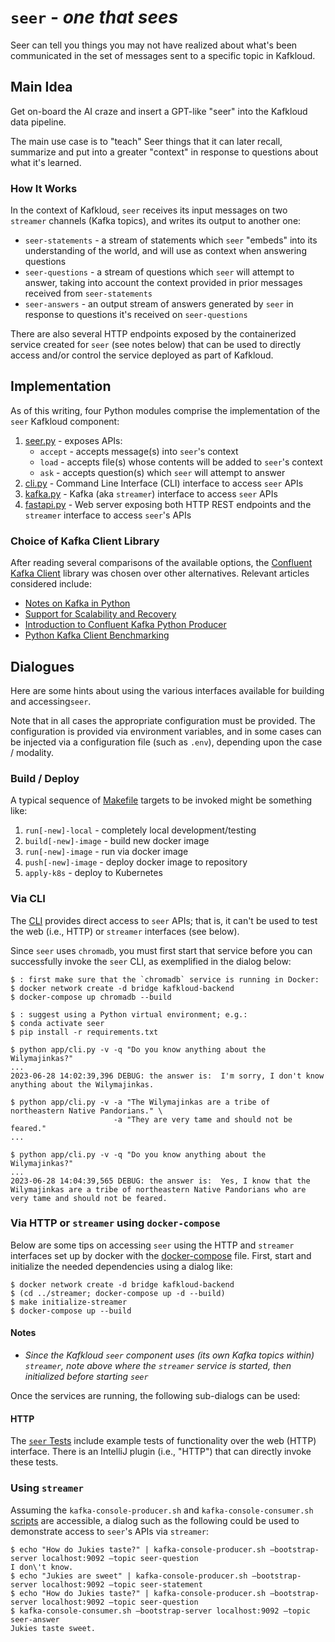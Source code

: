 # `seer` - _one that sees_

Seer can tell you things you may not have realized about what's been
communicated in the set of messages sent to a specific topic in Kafkloud.

## Main Idea

Get on-board the AI craze and insert a GPT-like "seer" into the Kafkloud
data pipeline.

The main use case is to "teach" Seer things that it can later recall,
summarize and put into a greater "context" in response to questions
about what it's learned.

### How It Works

In the context of Kafkloud, `seer` receives its input messages on two `streamer`
channels (Kafka topics), and writes its output to another one:

- `seer-statements` - a stream of statements which `seer` "embeds" into its
  understanding of the world, and will use as context when answering questions 
- `seer-questions` - a stream of questions which `seer` will attempt to answer,
  taking into account the context provided in prior messages received
  from `seer-statements`
- `seer-answers` - an output stream of answers generated by `seer` in response
  to questions it's received on `seer-questions`

There are also several HTTP endpoints exposed by the containerized service
created for `seer` (see notes below) that can be used to directly access
and/or control the service deployed as part of Kafkloud.

## Implementation

As of this writing, four Python modules comprise the implementation of the `seer`
Kafkloud component:

1. [seer.py](app/seer.py) - exposes APIs:
   - `accept` - accepts message(s) into `seer`'s context
   - `load` - accepts file(s) whose contents will be added to `seer`'s context
   - `ask` - accepts question(s) which `seer` will attempt to answer
2. [cli.py](app/cli.py) - Command Line Interface (CLI) interface to access `seer` APIs
3. [kafka.py](app/kafka.py) - Kafka (aka `streamer`) interface to access `seer` APIs 
4. [fastapi.py](app/fastapi.py) - Web server exposing both HTTP REST endpoints 
   and the `streamer` interface to access `seer`'s APIs

### Choice of Kafka Client Library
After reading several comparisons of the available options, the
[Confluent Kafka Client](https://docs.confluent.io/platform/current/clients/confluent-kafka-python/html/index.html#kafka-clients)
library was chosen over other alternatives.  Relevant articles considered include:
- [Notes on Kafka in Python](https://matthewrocklin.com/blog/work/2017/10/10/kafka-python)
- [Support for Scalability and Recovery](https://stackoverflow.com/questions/73049329/python-kafka-consumer-library-that-supports-scalability-and-recoverability)
- [Introduction to Confluent Kafka Python Producer](https://www.geeksforgeeks.org/introduction-to-confluent-kafka-python-producer/)
- [Python Kafka Client Benchmarking](http://activisiongamescience.github.io/2016/06/15/Kafka-Client-Benchmarking/)

## Dialogues

Here are some hints about using the various interfaces available for building and
accessing`seer`.

Note that in all cases the appropriate configuration must be provided.  The configuration
is provided via environment variables, and in some cases can be injected via a configuration
file (such as `.env`), depending upon the case / modality.

### Build / Deploy

A typical sequence of [Makefile](./Makefile) targets to be invoked might be
something like:

1. `run[-new]-local` - completely local development/testing
2. `build[-new]-image` - build new docker image
3. `run[-new]-image` - run via docker image
4. `push[-new]-image` - deploy docker image to repository
5. `apply-k8s` - deploy to Kubernetes

### Via CLI

The [CLI](app/cli.py) provides direct access to `seer` APIs; that is, it can't be used to
test the web (i.e., HTTP) or `streamer` interfaces (see below).

Since `seer` uses `chromadb`, you must first start that service before you can 
successfully invoke the `seer` CLI, as exemplified in the dialog below:

```shell
$ : first make sure that the `chromadb` service is running in Docker:
$ docker network create -d bridge kafkloud-backend
$ docker-compose up chromadb --build

$ : suggest using a Python virtual environment; e.g.:
$ conda activate seer
$ pip install -r requirements.txt
 
$ python app/cli.py -v -q "Do you know anything about the Wilymajinkas?"
...
2023-06-28 14:02:39,396 DEBUG: the answer is:  I'm sorry, I don't know anything about the Wilymajinkas.

$ python app/cli.py -v -a "The Wilymajinkas are a tribe of northeastern Native Pandorians." \
                       -a "They are very tame and should not be feared."
...

$ python app/cli.py -v -q "Do you know anything about the Wilymajinkas?"
...
2023-06-28 14:04:39,565 DEBUG: the answer is:  Yes, I know that the Wilymajinkas are a tribe of northeastern Native Pandorians who are very tame and should not be feared.
```

### Via HTTP or `streamer` using `docker-compose`

Below are some tips on accessing `seer` using the HTTP and `streamer` interfaces
set up by docker with the [docker-compose](./docker-compose.yml) file.  First,
start and initialize the needed dependencies using a dialog like:

```shell
$ docker network create -d bridge kafkloud-backend
$ (cd ../streamer; docker-compose up -d --build)
$ make initialize-streamer
$ docker-compose up --build
```

#### Notes
- _Since the Kafkloud `seer` component uses (its own Kafka topics within) `streamer`, note
  above where the `streamer` service is started, then initialized before starting `seer`_

Once the services are running, the following sub-dialogs can be used:

#### HTTP

The [`seer` Tests](./tests/seer_tests.http) include example tests of functionality over the web
(HTTP) interface.  There is an IntelliJ plugin (i.e., "HTTP") that can directly invoke these tests.

### Using `streamer`

Assuming the `kafka-console-producer.sh` and `kafka-console-consumer.sh`
[scripts](https://github.com/kafka-dev/kafka/tree/master/bin)
are accessible, a dialog such as the following could be used to demonstrate
access to `seer`'s APIs via `streamer`:

```shell
$ echo "How do Jukies taste?" | kafka-console-producer.sh –bootstrap-server localhost:9092 –topic seer-question
I don\'t know.
$ echo "Jukies are sweet" | kafka-console-producer.sh –bootstrap-server localhost:9092 –topic seer-statement
$ echo "How do Jukies taste?" | kafka-console-producer.sh –bootstrap-server localhost:9092 –topic seer-question
$ kafka-console-consumer.sh –bootstrap-server localhost:9092 –topic seer-answer
Jukies taste sweet.
```